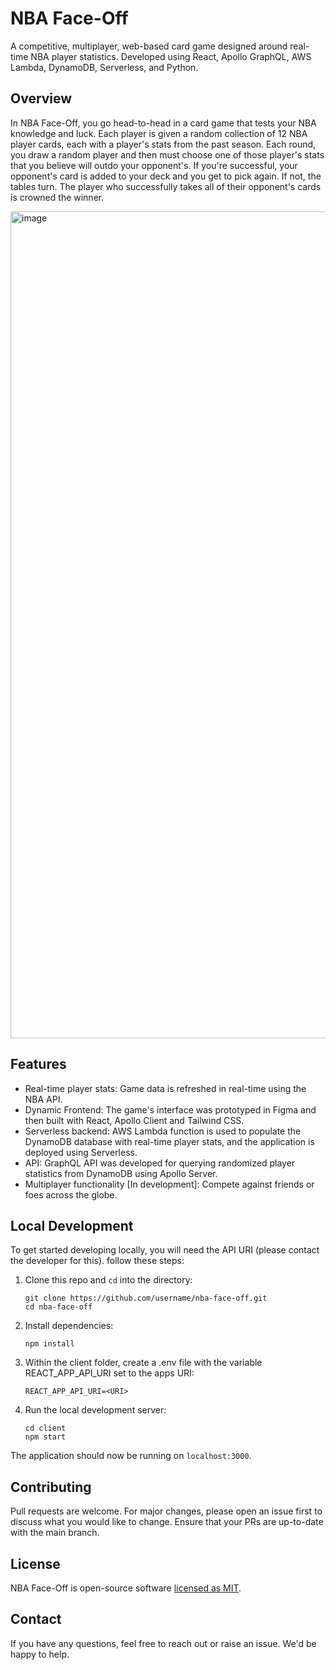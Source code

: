 # NBA Face-Off

A competitive, multiplayer, web-based card game designed around real-time NBA player statistics. Developed using React, Apollo GraphQL, AWS Lambda, DynamoDB, Serverless, and Python.

## Overview

In NBA Face-Off, you go head-to-head in a card game that tests your NBA knowledge and luck. Each player is given a random collection of 12 NBA player cards, each with a player's stats from the past season. Each round, you draw a random player and then must choose one of those player's stats that you believe will outdo your opponent's. If you're successful, your opponent's card is added to your deck and you get to pick again. If not, the tables turn. The player who successfully takes all of their opponent's cards is crowned the winner.

<img width="1323" alt="image" src="https://github.com/dylanlauzy/nba-face-off/assets/64353872/3d055fc9-9978-404c-8433-14178543b8fe">

## Features

- Real-time player stats: Game data is refreshed in real-time using the NBA API.
- Dynamic Frontend: The game's interface was prototyped in Figma and then built with React, Apollo Client and Tailwind CSS.
- Serverless backend: AWS Lambda function is used to populate the DynamoDB database with real-time player stats, and the application is deployed using Serverless.
- API: GraphQL API was developed for querying randomized player statistics from DynamoDB using Apollo Server.
- Multiplayer functionality [In development]: Compete against friends or foes across the globe.


## Local Development

To get started developing locally, you will need the API URI (please contact the developer for this). follow these steps:

1. Clone this repo and `cd` into the directory:

    ```
    git clone https://github.com/username/nba-face-off.git
    cd nba-face-off
    ```

2. Install dependencies:

    ```
    npm install
    ```

3. Within the client folder, create a .env file with the variable REACT_APP_API_URI set to the apps URI:

    ```env
    REACT_APP_API_URI=<URI>
    ```

4. Run the local development server:

    ```
    cd client
    npm start
    ```

The application should now be running on `localhost:3000`.

## Contributing

Pull requests are welcome. For major changes, please open an issue first to discuss what you would like to change. Ensure that your PRs are up-to-date with the main branch.

## License

NBA Face-Off is open-source software [licensed as MIT](LICENSE.md).

## Contact

If you have any questions, feel free to reach out or raise an issue. We'd be happy to help.
